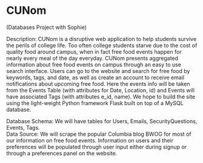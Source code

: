 CUNom
=====

(Databases Project with Sophie)

Description: CUNom is a disruptive web application to help students survive the perils of college life. Too often college students starve due to the cost of quality food around campus, when in fact free food events happen for nearly every meal of the day everyday. CUNom presents aggregated information about free food events on campus through an easy to use search interface. Users can go to the website and search for free food by keywords, tags, and date, as well as create an account to receive email notifications about upcoming free food. Here the events info will be taken from the Events Table (with attributes for Date, Location, id) and Events will have associated Tags (with attributes e_id, name).  We hope to build the site using the light-weight Python framework Flask built on top of a MySQL database.

Database Schema: We will have tables for Users, Emails, SecurityQuestions, Events, Tags.   
Data Source: We will scrape the popular Columbia blog BWOG for most of our information on free food events. Information on users and their preferences will be populated through user input either during signup or through a preferences panel on the website.
